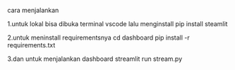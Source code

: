 cara menjalankan

1.untuk lokal bisa dibuka terminal vscode lalu menginstall 
pip install steamlit 

2.untuk meninstall requirementsnya
cd dashboard
pip install -r requirements.txt

3.dan untuk menjalankan dashboard
streamlit run stream.py
